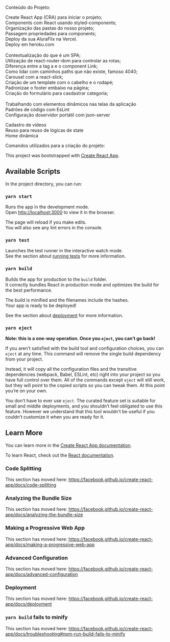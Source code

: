 Conteúdo do Projeto:

Create React App (CRA) para iniciar o projeto;<br />
Components com React usando styled-components;<br />
Organização das pastas do nosso projeto;<br />
Passagem propriedades para components;<br />
Deploy da sua AluraFlix na Vercel.<br />
Deploy em heroku.com <br />
<br />
Contextualização do que é um SPA;<br />
Utilização de react-router-dom para controlar as rotas;<br />
Diferença entre a tag a e o component Link;<br />
Como lidar com caminhos paths que não existe, famoso 4040;<br />
Carousel com a react-slick;<br />
Criação de um template com o cabelho e o rodapé;<br />
Padronizae o footer embaixo na página;<br />
Criação do formulário para casdastrar categoria;<br />
<br />
Trabalhando com elementos dinâmicos nas telas da aplicação <br />
Padrões de código com EsLint <br />
Configuração doservidor portátil com json-server <br />

Cadastro de vídeos <br />
Reuso para reuso de lógicas de state <br />
Home dinâmica <br />



Comandos utilizados para a criação do projeto:

This project was bootstrapped with [Create React App](https://github.com/facebook/create-react-app).

## Available Scripts

In the project directory, you can run:

### `yarn start`

Runs the app in the development mode.<br />
Open [http://localhost:3000](http://localhost:3000) to view it in the browser.

The page will reload if you make edits.<br />
You will also see any lint errors in the console.

### `yarn test`

Launches the test runner in the interactive watch mode.<br />
See the section about [running tests](https://facebook.github.io/create-react-app/docs/running-tests) for more information.

### `yarn build`

Builds the app for production to the `build` folder.<br />
It correctly bundles React in production mode and optimizes the build for the best performance.

The build is minified and the filenames include the hashes.<br />
Your app is ready to be deployed!

See the section about [deployment](https://facebook.github.io/create-react-app/docs/deployment) for more information.

### `yarn eject`

**Note: this is a one-way operation. Once you `eject`, you can’t go back!**

If you aren’t satisfied with the build tool and configuration choices, you can `eject` at any time. This command will remove the single build dependency from your project.

Instead, it will copy all the configuration files and the transitive dependencies (webpack, Babel, ESLint, etc) right into your project so you have full control over them. All of the commands except `eject` will still work, but they will point to the copied scripts so you can tweak them. At this point you’re on your own.

You don’t have to ever use `eject`. The curated feature set is suitable for small and middle deployments, and you shouldn’t feel obligated to use this feature. However we understand that this tool wouldn’t be useful if you couldn’t customize it when you are ready for it.

## Learn More

You can learn more in the [Create React App documentation](https://facebook.github.io/create-react-app/docs/getting-started).

To learn React, check out the [React documentation](https://reactjs.org/).

### Code Splitting

This section has moved here: https://facebook.github.io/create-react-app/docs/code-splitting

### Analyzing the Bundle Size

This section has moved here: https://facebook.github.io/create-react-app/docs/analyzing-the-bundle-size

### Making a Progressive Web App

This section has moved here: https://facebook.github.io/create-react-app/docs/making-a-progressive-web-app

### Advanced Configuration

This section has moved here: https://facebook.github.io/create-react-app/docs/advanced-configuration

### Deployment

This section has moved here: https://facebook.github.io/create-react-app/docs/deployment

### `yarn build` fails to minify

This section has moved here: https://facebook.github.io/create-react-app/docs/troubleshooting#npm-run-build-fails-to-minify
